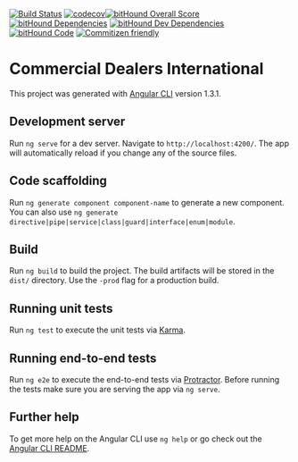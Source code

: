  [![Build Status](https://travis-ci.org/Blendtec/commercial-dealers-intl.svg?branch=develop)](https://travis-ci.org/Blendtec/commercial-dealers-intl) [![codecov](https://codecov.io/gh/Blendtec/commercial-dealers-intl/branch/master/graph/badge.svg)](https://codecov.io/gh/Blendtec/commercial-dealers-intl)[![bitHound Overall Score](https://www.bithound.io/github/Blendtec/commercial-dealers-intl/badges/score.svg)](https://www.bithound.io/github/Blendtec/commercial-dealers-intl)  [![bitHound Dependencies](https://www.bithound.io/github/Blendtec/commercial-dealers-intl/badges/dependencies.svg)](https://www.bithound.io/github/Blendtec/commercial-dealers-intl/master/dependencies/npm)  [![bitHound Dev Dependencies](https://www.bithound.io/github/Blendtec/commercial-dealers-intl/badges/devDependencies.svg)](https://www.bithound.io/github/Blendtec/commercial-dealers-intl/master/dependencies/npm) [![bitHound Code](https://www.bithound.io/github/Blendtec/commercial-dealers-intl/badges/code.svg)](https://www.bithound.io/github/Blendtec/commercial-dealers-intl)  [![Commitizen friendly](https://img.shields.io/badge/commitizen-friendly-brightgreen.svg)](http://commitizen.github.io/cz-cli/) 
# Commercial Dealers International

This project was generated with [Angular CLI](https://github.com/angular/angular-cli) version 1.3.1.

## Development server

Run `ng serve` for a dev server. Navigate to `http://localhost:4200/`. The app will automatically reload if you change any of the source files.

## Code scaffolding

Run `ng generate component component-name` to generate a new component. You can also use `ng generate directive|pipe|service|class|guard|interface|enum|module`.

## Build

Run `ng build` to build the project. The build artifacts will be stored in the `dist/` directory. Use the `-prod` flag for a production build.

## Running unit tests

Run `ng test` to execute the unit tests via [Karma](https://karma-runner.github.io).

## Running end-to-end tests

Run `ng e2e` to execute the end-to-end tests via [Protractor](http://www.protractortest.org/).
Before running the tests make sure you are serving the app via `ng serve`.

## Further help

To get more help on the Angular CLI use `ng help` or go check out the [Angular CLI README](https://github.com/angular/angular-cli/blob/master/README.md).
